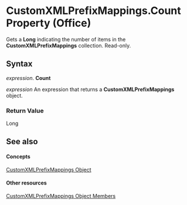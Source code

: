 
# CustomXMLPrefixMappings.Count Property (Office)

Gets a  **Long** indicating the number of items in the **CustomXMLPrefixMappings** collection. Read-only.


## Syntax

 _expression_. **Count**

 _expression_ An expression that returns a **CustomXMLPrefixMappings** object.


### Return Value

Long


## See also


#### Concepts


[CustomXMLPrefixMappings Object](7da5e1df-a436-ab54-4ea0-270f3edaf240.md)
#### Other resources


[CustomXMLPrefixMappings Object Members](03fb6754-794d-2c9d-5775-8265e3bcb8e9.md)
